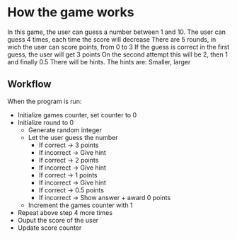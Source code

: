  # How the game works
 In this game, the user can guess a number between 1 and 10. 
 The user can guess 4 times, each time the score will decrease
 There are 5 rounds, in wich the user can score points, from 0 to 3
 If the guess is correct in the first guess, the user will get 3 points
 On the second attempt this will be 2, then 1 and finally 0.5
 There will be hints. The hints are:
 Smaller, larger

 ## Workflow
 When the program is run:
 - Initialize games counter, set counter to 0
 - Initialize round to 0
    - Generate random integer
    - Let the user guess the number
        - If correct -> 3 points
        - If incorrect -> Give hint
        - If correct -> 2 points
        - If incorrect -> Give hint
        - If correct -> 1 points
        - If incorrect -> Give hint
        - If correct -> 0.5 points
        - If incorrect -> Show answer + award 0 points
    - Increment the games counter with 1
- Repeat above step 4 more times
- Ouput the score of the user
- Update score counter
    